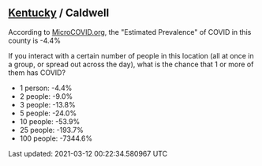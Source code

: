 
## [Kentucky](/united-states/kentucky) / Caldwell

According to [MicroCOVID.org](http://microcovid.org),
the "Estimated Prevalence" of COVID in this county is -4.4%

If you interact with a certain number of people in this location
(all at once in a group, or spread out across the day), what is the chance that
1 or more of them has COVID?

- 1 person: -4.4%
- 2 people: -9.0%
- 3 people: -13.8%
- 5 people: -24.0%
- 10 people: -53.9%
- 25 people: -193.7%
- 100 people: -7344.6%

Last updated: 2021-03-12 00:22:34.580967 UTC
